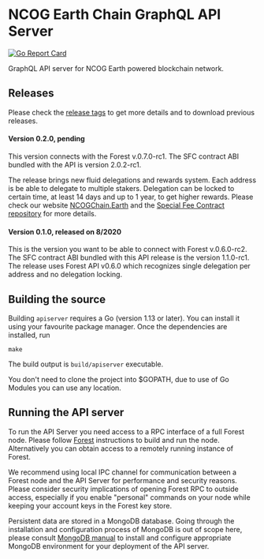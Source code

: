 # NCOG Earth Chain GraphQL API Server
[![Go Report Card](https://goreportcard.com/badge/github.com/Ncog-Earth-Chain/graphql-api)](https://goreportcard.com/report/github.com/Ncog-Earth-Chain/graphql-api)

GraphQL API server for NCOG Earth powered blockchain network.

## Releases
Please check the [release tags](https://github.com/Ncog-Earth-Chain/graphql-api/tags) to get more details and to download previous releases.

#### Version 0.2.0, pending
This version connects with the Forest v.0.7.0-rc1. The SFC contract ABI bundled with the API is version 2.0.2-rc1.

The release brings new fluid delegations and rewards system. Each address is be able to delegate to multiple stakers. Delegation can be locked to certain time, at least 14 days and up to 1 year, to get higher rewards. Please check our website [NCOGChain.Earth](https://ncogchain.earth) and the [Special Fee Contract repository](https://github.com/Ncog-Earth-Chain/ncogearthchain-sfc) for more details.

#### Version 0.1.0, released on 8/2020
This is the version you want to be able to connect with Forest v.0.6.0-rc2. The SFC contract ABI bundled with this API release is the version 1.1.0-rc1. The release uses Forest API v0.6.0 which recognizes single delegation per address and no delegation locking.

## Building the source

Building `apiserver` requires a Go (version 1.13 or later). You can install
it using your favourite package manager. Once the dependencies are installed, run

```shell
make
```

The build output is ```build/apiserver``` executable.

You don't need to clone the project into $GOPATH, due to use of Go Modules you can
use any location.

## Running the API server

To run the API Server you need access to a RPC interface of a full Forest node. Please
follow [Forest](https://github.com/Ncog-Earth-Chain/go-forest) instructions to build
and run the node. Alternatively you can obtain access to a remotely running instance
of Forest.

We recommend using local IPC channel for communication between a Forest node and the
API Server for performance and security reasons. Please consider security implications
of opening Forest RPC to outside access, especially if you enable "personal" commands
on your node while keeping your account keys in the Forest key store.

Persistent data are stored in a MongoDB database. Going through the installation and
configuration process of MongoDB is out of scope here, please consult
[MongoDB manual](https://docs.mongodb.com/manual/) to install and configure appropriate
MongoDB environment for your deployment of the API server.
